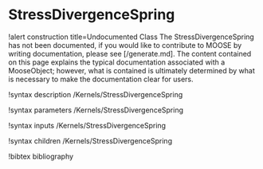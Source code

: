 <!-- MOOSE Documentation Stub: Remove this when content is added. -->

# StressDivergenceSpring

!alert construction title=Undocumented Class
The StressDivergenceSpring has not been documented, if you would like to contribute to MOOSE by
writing documentation, please see [/generate.md]. The content contained on this page explains
the typical documentation associated with a MooseObject; however, what is contained is ultimately
determined by what is necessary to make the documentation clear for users.

!syntax description /Kernels/StressDivergenceSpring

!syntax parameters /Kernels/StressDivergenceSpring

!syntax inputs /Kernels/StressDivergenceSpring

!syntax children /Kernels/StressDivergenceSpring

!bibtex bibliography
